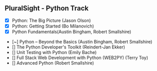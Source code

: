 #  

## PluralSight - Python Track

- [x] Python: The Big Picture (Jason Olson)
- [x] Python: Getting Started (Bo Milanovich)
- [x] Python Fundamentals(Austin Bingham, Robert Smallshire)
- [~] Python – Beyond the Basics (Austin Bingham, Robert Smallshire)
- []  The Python Developer's Toolkit (Reindert-Jan Ekker)
- []  Unit Testing with Python (Emily Bache)
- []  Full Stack Web Development with Python (WEB2PY) (Terry Toy)
- []  Advanced Python (Robert Smallshire)